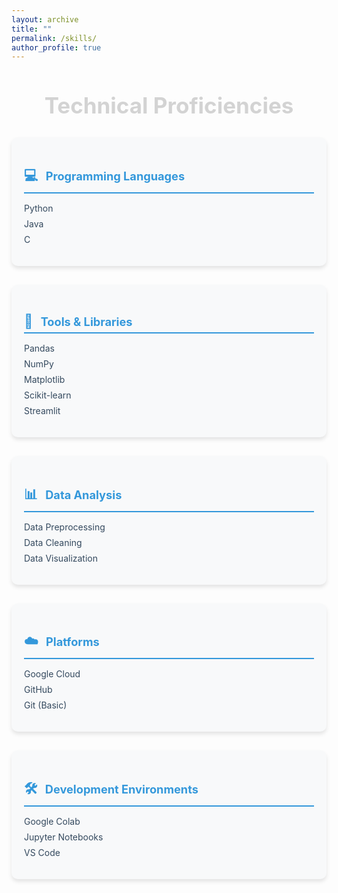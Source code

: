 ```yaml
---
layout: archive
title: ""
permalink: /skills/
author_profile: true
---
```


<h1 align="center" style="color: #D3D3D3; font-size: 2.5em; margin-bottom: 30px;">Technical Proficiencies</h1>

<div style="display: grid; grid-template-columns: repeat(auto-fit, minmax(250px, 1fr)); gap: 30px;">

  <div class="skill-category">
    <h3><span class="icon">💻</span> Programming Languages</h3>
    <ul>
      <li>Python</li>
      <li>Java</li>
      <li>C</li>
    </ul>
  </div>

  <div class="skill-category">
    <h3><span class="icon">🔧</span> Tools & Libraries</h3>
    <ul>
      <li>Pandas</li>
      <li>NumPy</li>
      <li>Matplotlib</li>
      <li>Scikit-learn</li>
      <li>Streamlit</li>
    </ul>
  </div>

  <div class="skill-category">
    <h3><span class="icon">📊</span> Data Analysis</h3>
    <ul>
      <li>Data Preprocessing</li>
      <li>Data Cleaning</li>
      <li>Data Visualization</li>
    </ul>
  </div>

  <div class="skill-category">
    <h3><span class="icon">☁️</span> Platforms</h3>
    <ul>
      <li>Google Cloud</li>
      <li>GitHub</li>
      <li>Git (Basic)</li>
    </ul>
  </div>

  <div class="skill-category">
    <h3><span class="icon">🛠️</span> Development Environments</h3>
    <ul>
      <li>Google Colab</li>
      <li>Jupyter Notebooks</li>
      <li>VS Code</li>
    </ul>
  </div>

</div>

<style>
  .skill-category {
    background-color: #f8f9fa;
    border-radius: 10px;
    padding: 20px;
    box-shadow: 0 4px 6px rgba(0, 0, 0, 0.1);
    transition: transform 0.3s ease-in-out;
  }
  .skill-category:hover {
    transform: translateY(-5px);
  }
  .skill-category h3 {
    color: #3498db;
    font-size: 1.3em;
    margin-bottom: 15px;
    border-bottom: 2px solid #3498db;
    padding-bottom: 5px;
  }
  .skill-category ul {
    list-style-type: none;
    padding-left: 0;
  }
  .skill-category li {
    margin-bottom: 8px;
    color: #34495e;
  }
  .icon {
    font-size: 1.2em;
    margin-right: 8px;
  }
</style>
